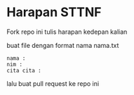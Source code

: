 # Harapan STTNF 
Fork repo ini tulis harapan kedepan kalian

buat file dengan format nama nama.txt


```
nama : 
nim : 
cita cita :
```

lalu buat pull request ke repo ini
